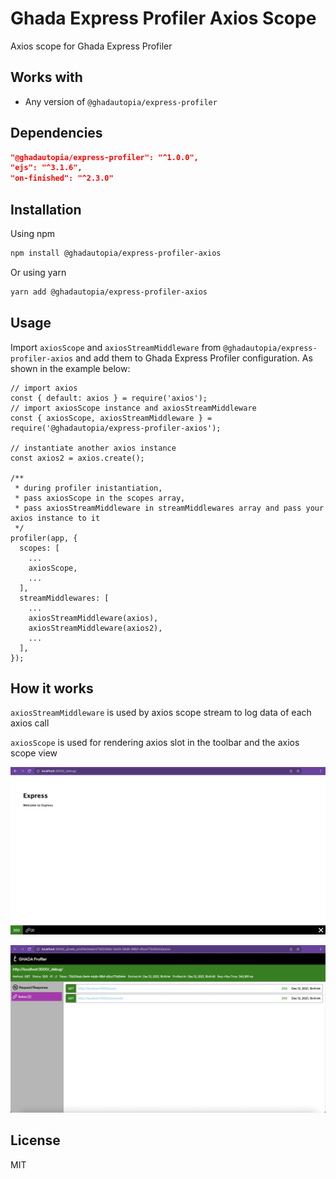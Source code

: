 
# Ghada Express Profiler Axios Scope

Axios scope for Ghada Express Profiler

## Works with

- Any version of `@ghadautopia/express-profiler`

## Dependencies

```package.json
"@ghadautopia/express-profiler": "^1.0.0",
"ejs": "^3.1.6",
"on-finished": "^2.3.0"
```

## Installation

Using npm

```sh
npm install @ghadautopia/express-profiler-axios
```

Or using yarn

```sh
yarn add @ghadautopia/express-profiler-axios
```

## Usage

Import `axiosScope` and `axiosStreamMiddleware` from `@ghadautopia/express-profiler-axios` and add them to Ghada Express Profiler configuration. As shown in the example below:

```node
// import axios
const { default: axios } = require('axios');
// import axiosScope instance and axiosStreamMiddleware
const { axiosScope, axiosStreamMiddleware } = require('@ghadautopia/express-profiler-axios');

// instantiate another axios instance
const axios2 = axios.create();

/**
 * during profiler inistantiation,
 * pass axiosScope in the scopes array, 
 * pass axiosStreamMiddleware in streamMiddlewares array and pass your axios instance to it
 */
profiler(app, {
  scopes: [
    ...  
    axiosScope,
    ...
  ],
  streamMiddlewares: [
    ...
    axiosStreamMiddleware(axios),
    axiosStreamMiddleware(axios2),
    ...
  ],
});
```

## How it works

`axiosStreamMiddleware` is used by axios scope stream to log data of each axios call

`axiosScope` is used for rendering axios slot in the toolbar and the axios scope view

![toolbar axios](doc/images/view-toolbar-axios.png)

![scope axios](doc/images/view-scopes-axios.png)

## License

MIT
